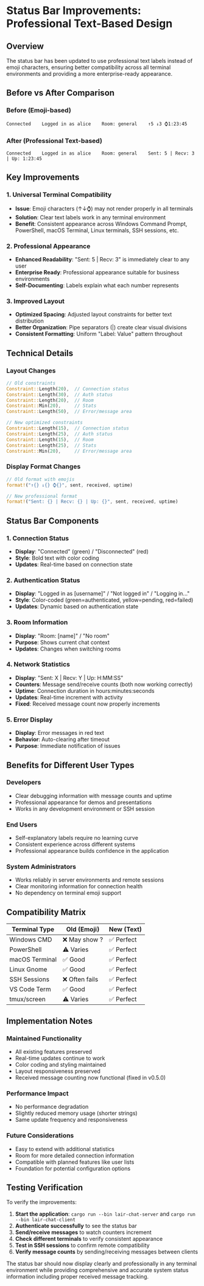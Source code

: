 # Status Bar Improvements: Professional Text-Based Design

## Overview

The status bar has been updated to use professional text labels instead of emoji characters, ensuring better compatibility across all terminal environments and providing a more enterprise-ready appearance.

## Before vs After Comparison

### Before (Emoji-based)
```
Connected    Logged in as alice    Room: general    ↑5 ↓3 ⌚1:23:45    
```

### After (Professional Text-based)
```
Connected    Logged in as alice    Room: general    Sent: 5 | Recv: 3 | Up: 1:23:45
```

## Key Improvements

### 1. Universal Terminal Compatibility
- **Issue**: Emoji characters (↑↓⌚) may not render properly in all terminals
- **Solution**: Clear text labels work in any terminal environment
- **Benefit**: Consistent appearance across Windows Command Prompt, PowerShell, macOS Terminal, Linux terminals, SSH sessions, etc.

### 2. Professional Appearance
- **Enhanced Readability**: "Sent: 5 | Recv: 3" is immediately clear to any user
- **Enterprise Ready**: Professional appearance suitable for business environments
- **Self-Documenting**: Labels explain what each number represents

### 3. Improved Layout
- **Optimized Spacing**: Adjusted layout constraints for better text distribution
- **Better Organization**: Pipe separators (|) create clear visual divisions
- **Consistent Formatting**: Uniform "Label: Value" pattern throughout

## Technical Details

### Layout Changes
```rust
// Old constraints
Constraint::Length(20),  // Connection status
Constraint::Length(30),  // Auth status  
Constraint::Length(20),  // Room
Constraint::Min(20),     // Stats
Constraint::Length(50),  // Error/message area

// New optimized constraints
Constraint::Length(15),  // Connection status
Constraint::Length(25),  // Auth status
Constraint::Length(15),  // Room
Constraint::Length(25),  // Stats  
Constraint::Min(20),     // Error/message area
```

### Display Format Changes
```rust
// Old format with emojis
format!("↑{} ↓{} ⌚{}", sent, received, uptime)

// New professional format
format!("Sent: {} | Recv: {} | Up: {}", sent, received, uptime)
```

## Status Bar Components

### 1. Connection Status
- **Display**: "Connected" (green) / "Disconnected" (red)
- **Style**: Bold text with color coding
- **Updates**: Real-time based on connection state

### 2. Authentication Status  
- **Display**: "Logged in as [username]" / "Not logged in" / "Logging in..."
- **Style**: Color-coded (green=authenticated, yellow=pending, red=failed)
- **Updates**: Dynamic based on authentication state

### 3. Room Information
- **Display**: "Room: [name]" / "No room"
- **Purpose**: Shows current chat context
- **Updates**: Changes when switching rooms

### 4. Network Statistics
- **Display**: "Sent: X | Recv: Y | Up: H:MM:SS"
- **Counters**: Message send/receive counts (both now working correctly)
- **Uptime**: Connection duration in hours:minutes:seconds
- **Updates**: Real-time increment with activity
- **Fixed**: Received message count now properly increments

### 5. Error Display
- **Display**: Error messages in red text
- **Behavior**: Auto-clearing after timeout
- **Purpose**: Immediate notification of issues

## Benefits for Different User Types

### Developers
- Clear debugging information with message counts and uptime
- Professional appearance for demos and presentations
- Works in any development environment or SSH session

### End Users  
- Self-explanatory labels require no learning curve
- Consistent experience across different systems
- Professional appearance builds confidence in the application

### System Administrators
- Works reliably in server environments and remote sessions
- Clear monitoring information for connection health
- No dependency on terminal emoji support

## Compatibility Matrix

| Terminal Type | Old (Emoji) | New (Text) |
|---------------|-------------|------------|
| Windows CMD   | ❌ May show ? | ✅ Perfect |
| PowerShell    | ⚠️ Varies     | ✅ Perfect |
| macOS Terminal| ✅ Good       | ✅ Perfect |
| Linux Gnome   | ✅ Good       | ✅ Perfect |
| SSH Sessions  | ❌ Often fails| ✅ Perfect |
| VS Code Term  | ✅ Good       | ✅ Perfect |
| tmux/screen   | ⚠️ Varies     | ✅ Perfect |

## Implementation Notes

### Maintained Functionality
- All existing features preserved
- Real-time updates continue to work
- Color coding and styling maintained
- Layout responsiveness preserved
- Received message counting now functional (fixed in v0.5.0)

### Performance Impact
- No performance degradation
- Slightly reduced memory usage (shorter strings)
- Same update frequency and responsiveness

### Future Considerations
- Easy to extend with additional statistics
- Room for more detailed connection information
- Compatible with planned features like user lists
- Foundation for potential configuration options

## Testing Verification

To verify the improvements:

1. **Start the application**: `cargo run --bin lair-chat-server` and `cargo run --bin lair-chat-client`
2. **Authenticate successfully** to see the status bar
3. **Send/receive messages** to watch counters increment
4. **Check different terminals** to verify consistent appearance
5. **Test in SSH sessions** to confirm remote compatibility
6. **Verify message counts** by sending/receiving messages between clients

The status bar should now display clearly and professionally in any terminal environment while providing comprehensive and accurate system status information including proper received message tracking.